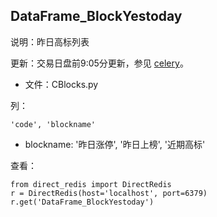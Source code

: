 ## DataFrame_BlockYestoday

说明：昨日高标列表

更新：交易日盘前9:05分更新，参见 [celery](celery.md)。

- 文件：CBlocks.py

列：

```
'code', 'blockname'
```

- blockname:  '昨日涨停', '昨日上榜', '近期高标'

查看：

```
from direct_redis import DirectRedis
r = DirectRedis(host='localhost', port=6379)
r.get('DataFrame_BlockYestoday')
```



